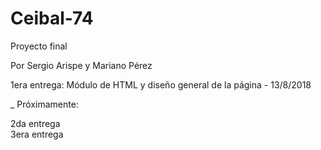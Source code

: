 # Ceibal-74
Proyecto final

Por Sergio Arispe y Mariano Pérez

1era entrega: Módulo de HTML y diseño general de la página - 13/8/2018


_
Próximamente:

2da entrega
<br>
3era entrega
